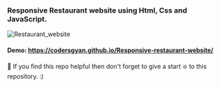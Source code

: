 ### Responsive Restaurant website using Html, Css and JavaScript.

![Restaurant_website](https://github.com/apple0441/Responsive-restaurant-website/blob/master/restaurant-webpage.jpg)


#### Demo: https://codersgyan.github.io/Responsive-restaurant-website/


🙏 If you find this repo helpful then don't forget to give a start ❇️  to this repository. :)

